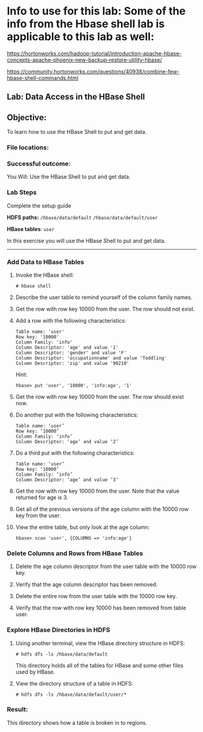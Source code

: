 # Info to use for this lab: Some of the info from the Hbase shell lab is applicable to this lab as well:

https://hortonworks.com/hadoop-tutorial/introduction-apache-hbase-concepts-apache-phoenix-new-backup-restore-utility-hbase/

https://community.hortonworks.com/questions/40938/combine-few-hbase-shell-commands.html

## Lab: Data Access in the HBase Shell

## Objective:
To learn how to use the HBase Shell to put and get data.

### File locations:

### Successful outcome:
You Will:
Use the HBase Shell to put and get data.

### Lab Steps

Complete the setup guide


**HDFS paths:**          `/hbase/data/default` `/hbase/data/default/user`

**HBase tables**:       `user`

In this exercise you will use the HBase Shell to put and get data.

----

### Add Data to HBase Tables

1.  Invoke the HBase shell:

    ```console
    # hbase shell
    ```
    
1.  Describe the user table to remind yourself of the column family names.

1.  Get the row with row key 10000 from the user. The row should not exist.

1.  Add a row with the following characteristics:

    ```console
    Table name: 'user'
    Row key: '10000'
    Column Family: 'info'
    Column Descriptor: 'age' and value '1'
    Column Descriptor: 'gender' and value 'F'
    Column Descriptor: 'occupationname' and value 'Toddling'
    Column Descriptor: 'zip' and value '90210'
    ```

    Hint:
    
    ```console
    hbase> put 'user', '10000', 'info:age', '1'
    ```
    
1.  Get the row with row key 10000 from the user. The row should exist now.

1.  Do another put with the following characteristics:

    ```console
    Table name: ‘user’
    Row key: ‘10000’
    Column Family: ‘info’
    Column Descriptor: ‘age’ and value ‘2’
    ```

1.  Do a third put with the following characteristics:

    ```console
    Table name: ‘user’
    Row key: ‘10000’
    Column Family: ‘info’
    Column Descriptor: ‘age’ and value ‘3’
    ```

1.  Get the row with row key 10000 from the user. Note that the value returned for age is 3.

1.  Get all of the previous versions of the age column with the 10000 row key from the user.

1.  View the entire table, but only look at the age column:

    ```console
    hbase> scan 'user', {COLUMNS => 'info:age'}
    ```
    
### Delete Columns and Rows from HBase Tables

1.  Delete the age column descriptor from the user table with the 10000 row key.

1.  Verify that the age column descriptor has been removed.

1.  Delete the entire row from the user table with the 10000 row key.

1.  Verify that the row with row key 10000 has been removed from table user.

### Explore HBase Directories in HDFS

1.  Using another terminal, view the HBase directory structure in HDFS:

    ```console
    # hdfs dfs -ls /hbase/data/default
    ```
    
    This directory holds all of the tables for HBase and some other files used by HBase.

1.  View the directory structure of a table in HDFS:

    ```console
    # hdfs dfs -ls /hbase/data/default/user/*
    ```
    
### Result:

This directory shows how a table is broken in to regions.
